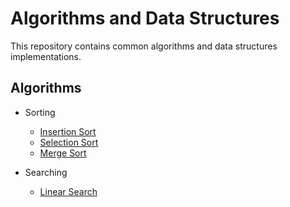 # Algorithms and Data Structures

This repository contains common algorithms and data structures implementations.

## Algorithms

- Sorting
    - [Insertion Sort](./insertion_sort/README.md)
    - [Selection Sort](./selection_sort/README.md)
    - [Merge Sort](./merge_sort/README.md)

- Searching
    - [Linear Search](./linear_search/README.md)
